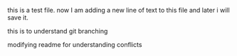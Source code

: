 this is a test file. now I am adding a new line of text to this file and later i will save it.

this is to understand git branching

modifying readme for understanding conflicts
